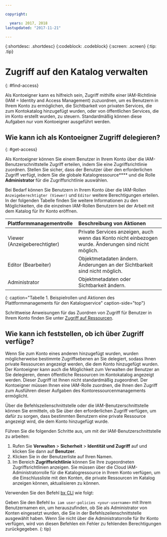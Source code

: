 ```yaml
---

copyright:

  years: 2017, 2018
lastupdated: "2017-11-21"

---
```


{:shortdesc: .shortdesc}
{:codeblock: .codeblock}
{:screen: .screen}
{:tip: .tip}

# Zugriff auf den Katalog verwalten
{: #find-access}

Als Kontoeigner kann es hilfreich sein, Zugriff mithilfe einer IAM-Richtlinie (IAM = Identity and Access Management) zuzuordnen, um es Benutzern in Ihrem Konto zu ermöglichen, die Sichtbarkeit von privaten Services, die zum Kontokatalog hinzugefügt wurden, oder von öffentlichen Services, die im Konto erstellt wurden, zu steuern. Standardmäßig können diese Aufgaben nur vom Kontoeigner ausgeführt werden.

## Wie kann ich als Kontoeigner Zugriff delegieren?
{: #get-access}

Als Kontoeigner können Sie einem Benutzer in Ihrem Konto über die IAM-Benutzerschnittstelle Zugriff erteilen, indem Sie eine Zugriffsrichtlinie zuordnen. Stellen Sie sicher, dass der Benutzer über den erforderlichen Zugriff verfügt, indem Sie die globale Katalogressource**** und die Rolle **Administrator** für die Zugriffsrichtlinie auswählen.

Bei Bedarf können Sie Benutzern in Ihrem Konto über die IAM-Rollen `Anzeigeberechtigter (Viewer)` und `Editor` weitere Berechtigungen erteilen. In der folgenden Tabelle finden Sie weitere Informationen zu den Möglichkeiten, die die einzelnen IAM-Rollen Benutzern bei der Arbeit mit dem Katalog für Ihr Konto eröffnen.

| Plattformmanagementrolle | Beschreibung von Aktionen |
|:-----------------|:-----------------|
| Viewer (Anzeigeberechtigter) | Private Services anzeigen, auch wenn das Konto nicht einbezogen wurde. Änderungen sind nicht möglich. |
| Editor (Bearbeiter) | Objektmetadaten ändern. Änderungen an der Sichtbarkeit sind nicht möglich. |
| Administrator | Objektmetadaten oder Sichtbarkeit ändern.  |
{: caption="Tabelle 1. Beispielrollen und Aktionen des Plattformmanagements für den Katalogservice" caption-side="top"}

Schrittweise Anweisungen für das Zuordnen von Zugriff für Benutzer in Ihrem Konto finden Sie unter [Zugriff auf Ressourcen](/docs/iam/mngiam.html#iammanidaccser#resourceaccess).


## Wie kann ich feststellen, ob ich über Zugriff verfüge?

Wenn Sie zum Konto eines anderen hinzugefügt wurden, wurden möglicherweise bestimmte Zugriffsebenen an Sie delegiert, sodass Ihnen private Ressourcen angezeigt werden, die dem Konto hinzugefügt wurden. Der Kontoeigner kann auch die Möglichkeit zum Verwalten der Benutzer an Sie delegieren, denen öffentliche Ressourcen im Kontokatalog angezeigt werden. Dieser Zugriff ist Ihnen nicht standardmäßig zugeordnet. Der Kontoeigner müssen Ihnen eine IAM-Rolle zuordnen, die Ihnen den Zugriff zum Ausführen dieser Aufgaben des Kontoressourcenmanagements ermöglicht.

Über die Befehlszeilenschnittstelle oder die IAM-Benutzerschnittstelle können Sie ermitteln, ob Sie über den erforderlichen Zugriff verfügen, um dafür zu sorgen, dass bestimmten Benutzern eine private Ressource angezeigt wird, die dem Konto hinzugefügt wurde.

Führen Sie die folgenden Schritte aus, um mit der IAM-Benutzerschnittstelle zu arbeiten:

1. Rufen Sie **Verwalten** > **Sicherheit** > **Identität und Zugriff** auf und klicken Sie dann auf **Benutzer**.
2. Klicken Sie in der Benutzerliste auf Ihren Namen.
3. Im Bereich **Zugriffsrichtlinie** können Sie Ihre zugeordneten Zugriffsrichtlinien anzeigen. Sie müssen über die Cloud IAM-Administratorrolle für die Katalogressource in Ihrem Konto verfügen, um die Einschlussliste mit den Konten, die private Ressourcen im Katalog anzeigen können, aktualisieren zu können.

Verwenden Sie den Befehl [bx CLI](/docs/cli/reference/bluemix_cli/bx_cli.html#bx_commands_iam) wie folgt:

Geben Sie den Befehl `bx iam user-policies <your-username>` mit Ihrem Benutzernamen ein, um herauszufinden, ob Sie als Administrator von Konten eingesetzt wurden, die Sie in der Befehlszeilenschnittstelle ausgewählt haben. Wenn Sie nicht über die Administratorrolle für Ihr Konto verfügen, wird von diesen Befehlen ein Fehler zu fehlenden Berechtigungen zurückgegeben.
{: tip}
